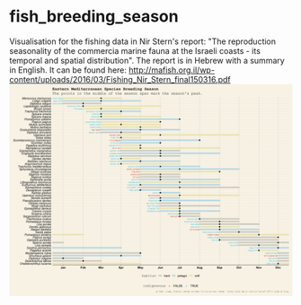 # fish_breeding_season
Visualisation for the fishing data in Nir Stern's report: "The reproduction seasonality of the commercia marine fauna at the Israeli coasts - its temporal and spatial distribution".
The report is in Hebrew with a summary in English. It can be found here: http://mafish.org.il/wp-content/uploads/2016/03/Fishing_Nir_Stern_final150316.pdf
![graph](https://github.com/shirasal/fish_breeding_season/blob/main/Stern_Graph.png?raw=true)
